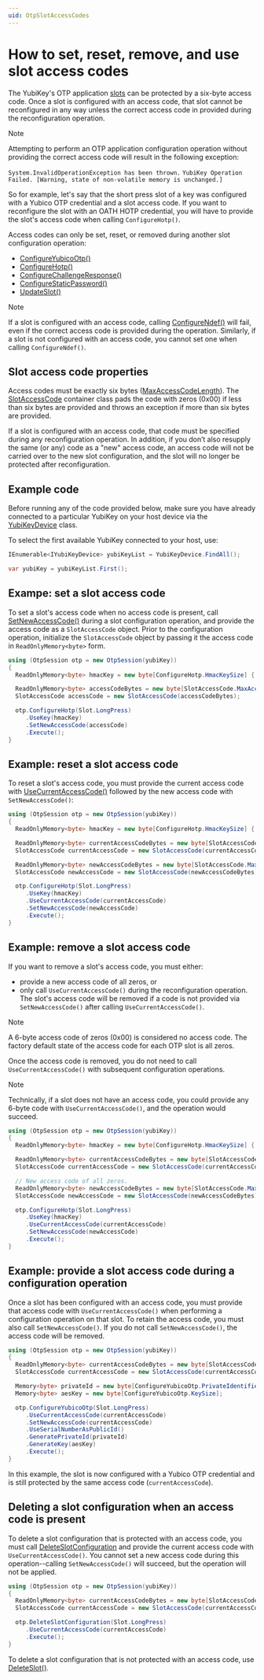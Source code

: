 ```yaml
---
uid: OtpSlotAccessCodes
---
```


<!-- Copyright 2021 Yubico AB

Licensed under the Apache License, Version 2.0 (the "License");
you may not use this file except in compliance with the License.
You may obtain a copy of the License at

    http://www.apache.org/licenses/LICENSE-2.0

Unless required by applicable law or agreed to in writing, software
distributed under the License is distributed on an "AS IS" BASIS,
WITHOUT WARRANTIES OR CONDITIONS OF ANY KIND, either express or implied.
See the License for the specific language governing permissions and
limitations under the License. -->

# How to set, reset, remove, and use slot access codes

The YubiKey's OTP application [slots](xref:OtpSlots) can be protected by a six-byte access code. Once a slot is
configured with an access code, that slot cannot be reconfigured in any way unless the correct access code in provided
during the reconfiguration operation.

> [!NOTE]
> Attempting to perform an OTP application configuration operation without providing the correct access code will result
> in the following exception:
>
> ```System.InvalidOperationException has been thrown.```
> ```YubiKey Operation Failed. [Warning, state of non-volatile memory is unchanged.]```

So for example, let's say that the short press slot of a key was configured with a Yubico OTP credential and a slot
access code. If you want to reconfigure the slot with an OATH HOTP credential, you will have to provide the slot's
access code when calling ``ConfigureHotp()``.

Access codes can only be set, reset, or removed during another slot configuration operation:

- [ConfigureYubicoOtp()](xref:Yubico.YubiKey.Otp.OtpSession.ConfigureYubicoOtp%28Yubico.YubiKey.Otp.Slot%29)
- [ConfigureHotp()](xref:Yubico.YubiKey.Otp.OtpSession.ConfigureHotp%28Yubico.YubiKey.Otp.Slot%29)
- [ConfigureChallengeResponse()](xref:Yubico.YubiKey.Otp.OtpSession.ConfigureChallengeResponse%28Yubico.YubiKey.Otp.Slot%29)
- [ConfigureStaticPassword()](xref:Yubico.YubiKey.Otp.OtpSession.ConfigureStaticPassword%28Yubico.YubiKey.Otp.Slot%29)
- [UpdateSlot()](xref:Yubico.YubiKey.Otp.OtpSession.UpdateSlot%28Yubico.YubiKey.Otp.Slot%29)

> [!NOTE]
> If a slot is configured with an access code,
> calling [ConfigureNdef()](xref:Yubico.YubiKey.Otp.OtpSession.ConfigureNdef%28Yubico.YubiKey.Otp.Slot%29) will fail,
> even
> if the correct access code is provided during the operation. Similarly, if a slot is not configured with an access
> code,
> you cannot set one when calling ``ConfigureNdef()``.

## Slot access code properties

Access codes must be exactly six
bytes ([MaxAccessCodeLength](xref:Yubico.YubiKey.Otp.SlotAccessCode.MaxAccessCodeLength)).
The [SlotAccessCode](xref:Yubico.YubiKey.Otp.SlotAccessCode) container class pads the code with zeros (0x00) if less
than six bytes are provided and throws an exception if more than six bytes are provided.

If a slot is configured with an access code, that code must be specified during any reconfiguration operation. In
addition, if you don’t also resupply the same (or any) code as a "new" access code, an access code will not be carried
over to the new slot configuration, and the slot will no longer be protected after reconfiguration.

## Example code

Before running any of the code provided below, make sure you have already connected to a particular YubiKey on your host
device via the [YubiKeyDevice](xref:Yubico.YubiKey.YubiKeyDevice) class.

To select the first available YubiKey connected to your host, use:

```C#
IEnumerable<IYubiKeyDevice> yubiKeyList = YubiKeyDevice.FindAll();

var yubiKey = yubiKeyList.First();
```

## Exampe: set a slot access code

To set a slot's access code when no access code is present,
call [SetNewAccessCode()](xref:Yubico.YubiKey.Otp.Operations.OperationBase%601.SetNewAccessCode%28Yubico.YubiKey.Otp.SlotAccessCode%29)
during a slot configuration operation, and provide the access code as a ``SlotAccessCode`` object. Prior to the
configuration operation, initialize the ``SlotAccessCode`` object by passing it the access code
in ``ReadOnlyMemory<byte>`` form.

```C#
using (OtpSession otp = new OtpSession(yubiKey))
{
  ReadOnlyMemory<byte> hmacKey = new byte[ConfigureHotp.HmacKeySize] { 0x00, 0x00, 0x00, 0x00, 0x00, 0x00, 0x00, 0x00, 0x00, 0x00, 0x00, 0x00, 0x00, 0x00, 0x00, 0x00, 0x00, 0x00, 0x00, 0x00, };

  ReadOnlyMemory<byte> accessCodeBytes = new byte[SlotAccessCode.MaxAccessCodeLength] { 0x01, 0x01, 0x01, 0x01, 0x01, 0x01, };
  SlotAccessCode accessCode = new SlotAccessCode(accessCodeBytes);

  otp.ConfigureHotp(Slot.LongPress)
     .UseKey(hmacKey)
     .SetNewAccessCode(accessCode)
     .Execute();
}
```

## Example: reset a slot access code

To reset a slot's access code, you must provide the current access code
with [UseCurrentAccessCode()](xref:Yubico.YubiKey.Otp.Operations.OperationBase%601.UseCurrentAccessCode%28Yubico.YubiKey.Otp.SlotAccessCode%29)
followed by the new access code with ``SetNewAccessCode()``:

```C#
using (OtpSession otp = new OtpSession(yubiKey))
{
  ReadOnlyMemory<byte> hmacKey = new byte[ConfigureHotp.HmacKeySize] { 0x00, 0x00, 0x00, 0x00, 0x00, 0x00, 0x00, 0x00, 0x00, 0x00, 0x00, 0x00, 0x00, 0x00, 0x00, 0x00, 0x00, 0x00, 0x00, 0x00, };

  ReadOnlyMemory<byte> currentAccessCodeBytes = new byte[SlotAccessCode.MaxAccessCodeLength] { 0x01, 0x01, 0x01, 0x01, 0x01, 0x01, };
  SlotAccessCode currentAccessCode = new SlotAccessCode(currentAccessCodeBytes);

  ReadOnlyMemory<byte> newAccessCodeBytes = new byte[SlotAccessCode.MaxAccessCodeLength] { 0x02, 0x02, 0x02, 0x02, 0x02, 0x02, };
  SlotAccessCode newAccessCode = new SlotAccessCode(newAccessCodeBytes);

  otp.ConfigureHotp(Slot.LongPress)
     .UseKey(hmacKey)
     .UseCurrentAccessCode(currentAccessCode)
     .SetNewAccessCode(newAccessCode)
     .Execute();
}
```

## Example: remove a slot access code

If you want to remove a slot's access code, you must either:

- provide a new access code of all zeros, or
- only call ``UseCurrentAccessCode()`` during the reconfiguration operation. The slot's access code will be removed if a
  code is not provided via ``SetNewAccessCode()`` after calling ``UseCurrentAccessCode()``.

> [!NOTE]
> A 6-byte access code of zeros (0x00) is considered no access code. The factory default state of the access code for
> each OTP slot is all zeros.

Once the access code is removed, you do not need to call ``UseCurrentAccessCode()`` with subsequent configuration
operations.

> [!NOTE]
> Technically, if a slot does not have an access code, you could provide any 6-byte code
> with ``UseCurrentAccessCode()``, and the operation would succeed.

```C#
using (OtpSession otp = new OtpSession(yubiKey))
{
  ReadOnlyMemory<byte> hmacKey = new byte[ConfigureHotp.HmacKeySize] { 0x00, 0x00, 0x00, 0x00, 0x00, 0x00, 0x00, 0x00, 0x00, 0x00, 0x00, 0x00, 0x00, 0x00, 0x00, 0x00, 0x00, 0x00, 0x00, 0x00, };

  ReadOnlyMemory<byte> currentAccessCodeBytes = new byte[SlotAccessCode.MaxAccessCodeLength] { 0x02, 0x02, 0x02, 0x02, 0x02, 0x02, };
  SlotAccessCode currentAccessCode = new SlotAccessCode(currentAccessCodeBytes);

  // New access code of all zeros.
  ReadOnlyMemory<byte> newAccessCodeBytes = new byte[SlotAccessCode.MaxAccessCodeLength] { 0x00, 0x00, 0x00, 0x00, 0x00, 0x00, };
  SlotAccessCode newAccessCode = new SlotAccessCode(newAccessCodeBytes);

  otp.ConfigureHotp(Slot.LongPress)
     .UseKey(hmacKey)
     .UseCurrentAccessCode(currentAccessCode)
     .SetNewAccessCode(newAccessCode)
     .Execute();
}
```

## Example: provide a slot access code during a configuration operation

Once a slot has been configured with an access code, you must provide that access code with ``UseCurrentAccessCode()``
when performing a configuration operation on that slot. To retain the access code, you must also
call ``SetNewAccessCode()``. If you do not call ``SetNewAccessCode()``, the access code will be removed.

```C#
using (OtpSession otp = new OtpSession(yubiKey))
{
  ReadOnlyMemory<byte> currentAccessCodeBytes = new byte[SlotAccessCode.MaxAccessCodeLength] { 0x02, 0x02, 0x02, 0x02, 0x02, 0x02, };
  SlotAccessCode currentAccessCode = new SlotAccessCode(currentAccessCodeBytes);

  Memory<byte> privateId = new byte[ConfigureYubicoOtp.PrivateIdentifierSize];
  Memory<byte> aesKey = new byte[ConfigureYubicoOtp.KeySize];

  otp.ConfigureYubicoOtp(Slot.LongPress)
     .UseCurrentAccessCode(currentAccessCode)
     .SetNewAccessCode(currentAccessCode)
     .UseSerialNumberAsPublicId()
     .GeneratePrivateId(privateId)
     .GenerateKey(aesKey)
     .Execute();
}
```

In this example, the slot is now configured with a Yubico OTP credential and is still protected by the same access
code (``currentAccessCode``).

## Deleting a slot configuration when an access code is present

To delete a slot configuration that is protected with an access code, you must
call [DeleteSlotConfiguration](xref:Yubico.YubiKey.Otp.OtpSession.DeleteSlotConfiguration%28Yubico.YubiKey.Otp.Slot%29)
and provide the current access code with ``UseCurrentAccessCode()``. You cannot set a new access code during this
operation--calling ``SetNewAccessCode()`` will succeed, but the operation will not be applied.

```C#
using (OtpSession otp = new OtpSession(yubiKey))
{
  ReadOnlyMemory<byte> currentAccessCodeBytes = new byte[SlotAccessCode.MaxAccessCodeLength] { 0x02, 0x02, 0x02, 0x02, 0x02, 0x02, };
  SlotAccessCode currentAccessCode = new SlotAccessCode(currentAccessCodeBytes);

  otp.DeleteSlotConfiguration(Slot.LongPress)
     .UseCurrentAccessCode(currentAccessCode)
     .Execute();
}
```

To delete a slot configuration that is not protected with an access code,
use [DeleteSlot()](xref:Yubico.YubiKey.Otp.OtpSession.DeleteSlot%28Yubico.YubiKey.Otp.Slot%29). 